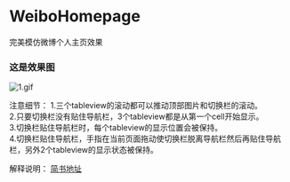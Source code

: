# WeiboHomepage
完美模仿微博个人主页效果

###  这是效果图
![1.gif](https://github.com/wobangnidashui/WeiboHomepage/blob/master/rsc/1.gif)
  
注意细节： 
1.三个tableview的滚动都可以推动顶部图片和切换栏的滚动。  
2.只要切换栏没有贴住导航栏，3个tableview都是从第一个cell开始显示。   
3.切换栏贴住导航栏时，每个tableview的显示位置会被保持。  
4.切换栏贴住导航栏，手指在当前页面拖动使切换栏脱离导航栏然后再贴住导航栏，另外2个tableview的显示状态被保持。  

解释说明：
[简书地址](http://www.jianshu.com/p/5ef0d579aea3)


